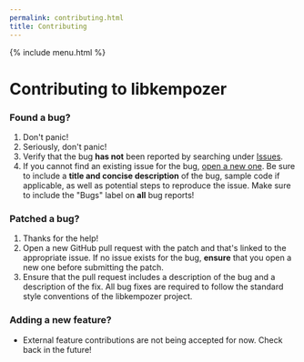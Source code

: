 ```yaml
---
permalink: contributing.html
title: Contributing
---
```


{% include menu.html %}

# Contributing to libkempozer

### Found a bug?
1) Don't panic!
2) Seriously, don't panic!
3) Verify that the bug __has not__ been reported by searching under [Issues](https://github.com/bryanwofter/libkempozer/labels/bug).
4) If you cannot find an existing issue for the bug, [open a new one](https://github.com/bryanwofter/libkempozer/issues/new).
Be sure to include a __title and concise description__ of the bug, sample code if applicable, as well as potential steps to reproduce the issue.
Make sure to include the "Bugs" label on __all__ bug reports!

### Patched a bug?
1) Thanks for the help!
2) Open a new GitHub pull request with the patch and that's linked to the appropriate issue. If no issue exists for the bug, __ensure__ that you
open a new one before submitting the patch.
3) Ensure that the pull request includes a description of the bug and a description of the fix. All bug fixes are required to follow the standard style conventions
of the libkempozer project.

### Adding a new feature?
* External feature contributions are not being accepted for now. Check back in the future!
